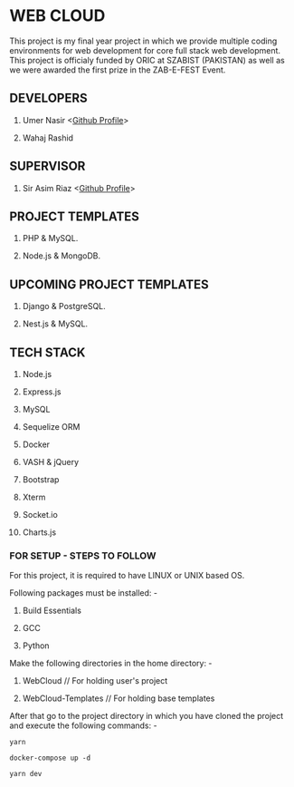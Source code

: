 # WEB CLOUD

This project is my final year project in which we provide multiple coding environments
for web development for core full stack web development. This project is officialy funded by ORIC at SZABIST (PAKISTAN) as well as we were awarded the first prize in the ZAB-E-FEST Event.

## DEVELOPERS

1. Umer Nasir <<a href="https://github.com/UmerNasir-2000">Github Profile</a>>

2. Wahaj Rashid

## SUPERVISOR

1. Sir Asim Riaz <<a href="https://github.com/asmryz">Github Profile</a>>

## PROJECT TEMPLATES

1. PHP & MySQL.

2. Node.js & MongoDB.

## UPCOMING PROJECT TEMPLATES

1. Django & PostgreSQL.

2. Nest.js & MySQL.

## TECH STACK

1. Node.js

2. Express.js

3. MySQL

4. Sequelize ORM

5. Docker

6. VASH & jQuery

7. Bootstrap

8. Xterm

9. Socket.io

10. Charts.js

### FOR SETUP - STEPS TO FOLLOW

For this project, it is required to have LINUX or UNIX based OS.

Following packages must be installed: -

1. Build Essentials

2. GCC

3. Python

Make the following directories in the home directory: -

1. WebCloud // For holding user's project

2. WebCloud-Templates // For holding base templates

After that go to the project directory in which you have cloned the project and execute the following commands: -

```yarn```

```docker-compose up -d```

```yarn dev```
